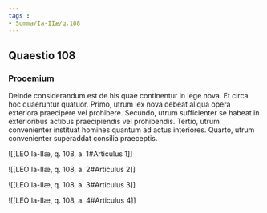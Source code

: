 ```yaml
---
tags : 
- Summa/Ia-IIæ/q.108
---
```


## Quaestio 108

### Prooemium

Deinde considerandum est de his quae continentur in lege nova. Et circa hoc quaeruntur quatuor. Primo, utrum lex nova debeat aliqua opera exteriora praecipere vel prohibere. Secundo, utrum sufficienter se habeat in exterioribus actibus praecipiendis vel prohibendis. Tertio, utrum convenienter instituat homines quantum ad actus interiores. Quarto, utrum convenienter superaddat consilia praeceptis.

![[LEO Ia-IIæ, q. 108, a. 1#Articulus 1]]

![[LEO Ia-IIæ, q. 108, a. 2#Articulus 2]]

![[LEO Ia-IIæ, q. 108, a. 3#Articulus 3]]

![[LEO Ia-IIæ, q. 108, a. 4#Articulus 4]]

